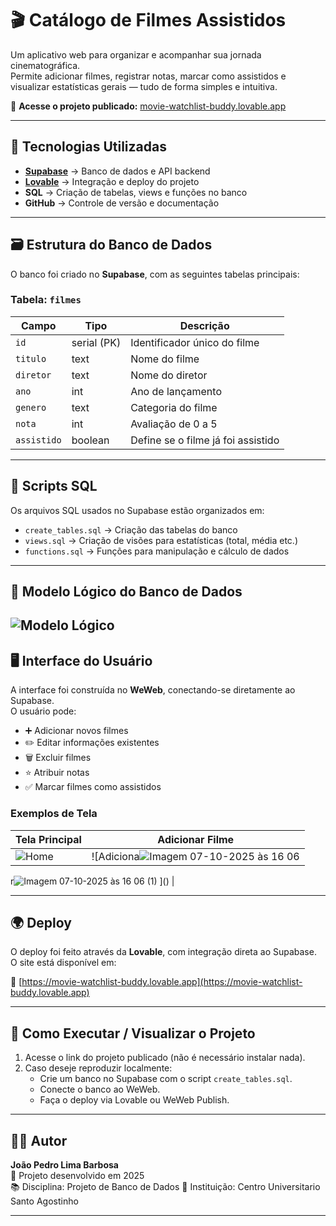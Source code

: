 # 🎬 Catálogo de Filmes Assistidos

Um aplicativo web para organizar e acompanhar sua jornada cinematográfica.  
Permite adicionar filmes, registrar notas, marcar como assistidos e visualizar estatísticas gerais — tudo de forma simples e intuitiva.

🔗 **Acesse o projeto publicado:** [movie-watchlist-buddy.lovable.app](https://movie-watchlist-buddy.lovable.app)

---

## 🚀 Tecnologias Utilizadas

- **[Supabase](https://supabase.com/)** → Banco de dados e API backend   
- **[Lovable](https://lovable.app/)** → Integração e deploy do projeto  
- **SQL** → Criação de tabelas, views e funções no banco  
- **GitHub** → Controle de versão e documentação

---

## 🗃️ Estrutura do Banco de Dados

O banco foi criado no **Supabase**, com as seguintes tabelas principais:

### Tabela: `filmes`
| Campo | Tipo | Descrição |
|-------|------|------------|
| `id` | serial (PK) | Identificador único do filme |
| `titulo` | text | Nome do filme |
| `diretor` | text | Nome do diretor |
| `ano` | int | Ano de lançamento |
| `genero` | text | Categoria do filme |
| `nota` | int | Avaliação de 0 a 5 |
| `assistido` | boolean | Define se o filme já foi assistido |

---

## 🧩 Scripts SQL

Os arquivos SQL usados no Supabase estão organizados em:

- `create_tables.sql` → Criação das tabelas do banco  
- `views.sql` → Criação de visões para estatísticas (total, média etc.)  
- `functions.sql` → Funções para manipulação e cálculo de dados

---

## 🧠 Modelo Lógico do Banco de Dados
![Modelo Lógico](https://github.com/user-attachments/assets/c6ce81a0-8c50-4b49-8670-2acf4407b879)
---

## 🖥️ Interface do Usuário

A interface foi construída no **WeWeb**, conectando-se diretamente ao Supabase.  
O usuário pode:

- ➕ Adicionar novos filmes  
- ✏️ Editar informações existentes  
- 🗑️ Excluir filmes  
- ⭐ Atribuir notas  
- ✅ Marcar filmes como assistidos  

### Exemplos de Tela

| Tela Principal | Adicionar Filme |
|----------------|----------------|
| ![Home]() | ![Adiciona![Imagem 07-10-2025 às 16 06](https://github.com/user-attachments/assets/c5de1190-7e73-41e4-9322-94d94136d1a6)
r![Imagem 07-10-2025 às 16 06 (1)](https://github.com/user-attachments/assets/cf9d33c6-6ff6-481e-87b5-e04cddf63990)
]() |

---

## 🌍 Deploy

O deploy foi feito através da **Lovable**, com integração direta ao Supabase.  
O site está disponível em:

🔗 [https://movie-watchlist-buddy.lovable.app](https://movie-watchlist-buddy.lovable.app)

---

## 🧾 Como Executar / Visualizar o Projeto

1. Acesse o link do projeto publicado (não é necessário instalar nada).
2. Caso deseje reproduzir localmente:
   - Crie um banco no Supabase com o script `create_tables.sql`.
   - Conecte o banco ao WeWeb.
   - Faça o deploy via Lovable ou WeWeb Publish.

---

## 👨‍💻 Autor

**João Pedro Lima Barbosa**  
📅 Projeto desenvolvido em 2025  
📚 Disciplina: Projeto de Banco de Dados
🏫 Instituição: Centro Universitario Santo Agostinho

---
